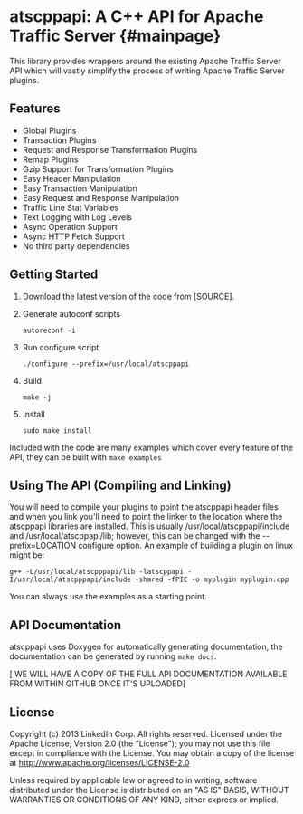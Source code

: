 atscppapi: A C++ API for Apache Traffic Server      {#mainpage}
=========================
This library provides wrappers around the existing Apache Traffic Server API which will vastly simplify the process of writing Apache Traffic Server plugins.

Features
---------------------------------
* Global Plugins
* Transaction Plugins
* Request and Response Transformation Plugins
* Remap Plugins
* Gzip Support for Transformation Plugins
* Easy Header Manipulation
* Easy Transaction Manipulation
* Easy Request and Response Manipulation
* Traffic Line Stat Variables
* Text Logging with Log Levels
* Async Operation Support
* Async HTTP Fetch Support
* No third party dependencies


Getting Started
-------------------------
1. Download the latest version of the code from [SOURCE].
2. Generate autoconf scripts

    `autoreconf -i`
3. Run configure script

    `./configure --prefix=/usr/local/atscppapi`
4. Build

    `make -j`
5. Install

    `sudo make install`

Included with the code are many examples which cover every feature of the API, they can be built with `make examples`

Using The API (Compiling and Linking)
---------------------------
You will need to compile your plugins to point the atscppapi header files and when you link you'll need to point the linker to the location where
the atscppapi libraries are installed. This is usually /usr/local/atscppapi/include and /usr/local/atscppapi/lib; however, this can be changed
with the --prefix=LOCATION configure option. An example of building a plugin on linux might be:

 `g++ -L/usr/local/atscpppapi/lib -latscppapi -I/usr/local/atscpppapi/include -shared -fPIC -o myplugin myplugin.cpp`
 
You can always use the examples as a starting point.
 
API Documentation
----------------
atscppapi uses Doxygen for automatically generating documentation, the documentation can be generated by running `make docs`.

[ WE WILL HAVE A COPY OF THE FULL API DOCUMENTATION AVAILABLE FROM WITHIN GITHUB ONCE IT'S UPLOADED]

License
---------------------
Copyright (c) 2013 LinkedIn Corp. All rights reserved. 
Licensed under the Apache License, Version 2.0 (the "License"); you may not use this file
except in compliance with the License. You may obtain a copy of the license at
http://www.apache.org/licenses/LICENSE-2.0

Unless required by applicable law or agreed to in writing, software distributed under the
License is distributed on an "AS IS" BASIS, WITHOUT WARRANTIES OR CONDITIONS OF ANY KIND,
either express or implied.
